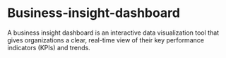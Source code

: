 # Business-insight-dashboard
A business insight dashboard is an interactive data visualization tool that gives organizations a clear, real-time view of their key performance indicators (KPIs) and trends.


